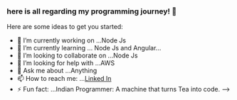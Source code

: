### here is all regarding my programming journey! 👋


Here are some ideas to get you started:

- 🔭 I’m currently working on ...Node Js
- 🌱 I’m currently learning ... Node Js and Angular...
- 👯 I’m looking to collaborate on ...Node Js
- 🤔 I’m looking for help with ...AWS
- 💬 Ask me about ...Anything
- 📫 How to reach me: ...[Linked In](https://www.linkedin.com/in/simolee-patel-6a72971b1/)
- ⚡ Fun fact: ...Indian Programmer: A machine that turns Tea into code.
-->
